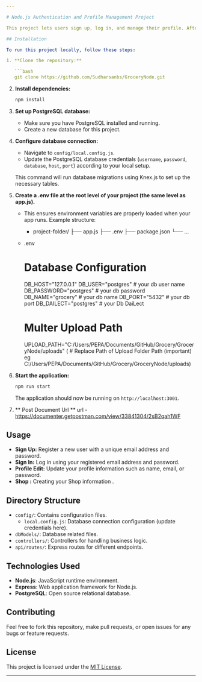 ```yaml
---

# Node.js Authentication and Profile Management Project

This project lets users sign up, log in, and manage their profile. After logging in, users can register their grocery shop by filling in shop details. The backend is built with Node.js and PostgreSQL,

## Installation

To run this project locally, follow these steps:

1. **Clone the repository:**

   ```bash
   git clone https://github.com/Sudharsanbs/GroceryNode.git
   ```

2. **Install dependencies:**

   ```bash
   npm install
   ```

3. **Set up PostgreSQL database:**

   - Make sure you have PostgreSQL installed and running.
   - Create a new database for this project.

4. **Configure database connection:**

   - Navigate to `config/local.config.js`.
   - Update the PostgreSQL database credentials (`username`, `password`, `database`, `host`, `port`) according to your local setup.

   This command will run database migrations using Knex.js to set up the necessary tables.

5. **Create a .env file at the root level of your project (the same level as app.js).**

   - This ensures environment variables are properly loaded when your app runs. Example structure:

       - project-folder/
         ├── app.js
         ├── .env
         ├── package.json
         └── ...
    - .env 
      # Database Configuration
        DB_HOST="127.0.0.1" 
        DB_USER="postgres" # your db user name
        DB_PASSWORD="postgres" # your db password
        DB_NAME="grocery" # your db name
        DB_PORT="5432" # your db port 
        DB_DAILECT="postgres" # your Db DaiLect

      # Multer Upload Path
        UPLOAD_PATH="C:/Users/PEPA/Documents/GitHub/Grocery/GroceryNode/uploads" ( # Replace Path of Upload Folder Path (important) eg C:/Users/PEPA/Documents/GitHub/Grocery/GroceryNode/uploads)

6. **Start the application:**

   ```bash
   npm run start
   ```

   The application should now be running on `http://localhost:3001`.
7. ** Post Document Url **
    url - https://documenter.getpostman.com/view/33841304/2sB2qah1WF
## Usage

- **Sign Up:** Register a new user with a unique email address and password.
- **Sign In:** Log in using your registered email address and password.
- **Profile Edit:** Update your profile information such as name, email, or password.
- **Shop :** Creating  your Shop information .


## Directory Structure

- `config/`: Contains configuration files.
  - `local.config.js`: Database connection configuration (update credentials here).
- `dbModels/`: Database related files.
- `controllers/`: Controllers for handling business logic.
- `api/routes/`: Express routes for different endpoints.


## Technologies Used

- **Node.js**: JavaScript runtime environment.
- **Express**: Web application framework for Node.js.
- **PostgreSQL**: Open source relational database.

## Contributing

Feel free to fork this repository, make pull requests, or open issues for any bugs or feature requests.

## License

This project is licensed under the [MIT License](LICENSE).



---
```

